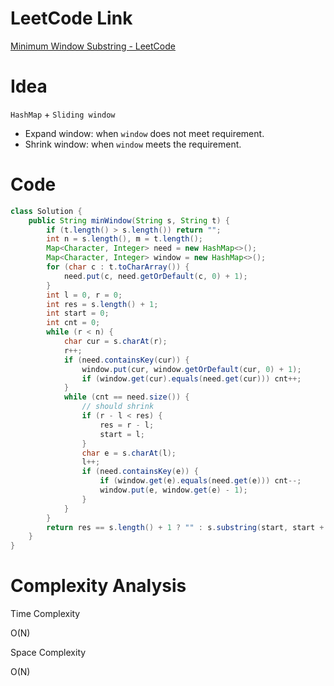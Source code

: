 # LeetCode Link

[Minimum Window Substring - LeetCode](https://leetcode.com/problems/minimum-window-substring/)

# Idea

`HashMap` + `Sliding window`

-   Expand window: when `window` does not meet requirement.
-   Shrink window: when `window` meets the requirement.

# Code

```java
class Solution {
    public String minWindow(String s, String t) {
        if (t.length() > s.length()) return "";
        int n = s.length(), m = t.length();
        Map<Character, Integer> need = new HashMap<>();
        Map<Character, Integer> window = new HashMap<>();
        for (char c : t.toCharArray()) {
            need.put(c, need.getOrDefault(c, 0) + 1);
        }
        int l = 0, r = 0;
        int res = s.length() + 1;
        int start = 0;
        int cnt = 0;
        while (r < n) {
            char cur = s.charAt(r);
            r++;
            if (need.containsKey(cur)) {
                window.put(cur, window.getOrDefault(cur, 0) + 1);
                if (window.get(cur).equals(need.get(cur))) cnt++;
            }
            while (cnt == need.size()) {
                // should shrink
                if (r - l < res) {
                    res = r - l;
                    start = l;
                }
                char e = s.charAt(l);
                l++;
                if (need.containsKey(e)) {
                    if (window.get(e).equals(need.get(e))) cnt--;
                    window.put(e, window.get(e) - 1);
                }
            }
        }
        return res == s.length() + 1 ? "" : s.substring(start, start + res);
    }
}
```

# Complexity Analysis

Time Complexity

O(N)

Space Complexity

O(N)
